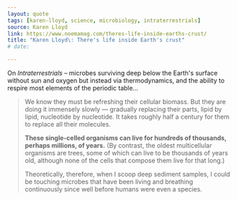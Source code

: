 ```yaml
---
layout: quote
tags: [karen-lloyd, science, microbiology, intraterrestrials]
source: Karen Lloyd
link: https://www.noemamag.com/theres-life-inside-earths-crust/
title: "Karen Lloyd\: There's life inside Earth's crust"
# date: 

---
```

On _Intraterrestrials_ – microbes surviving deep below the Earth's surface without sun and oxygen but instead via thermodynamics, and the ability to respire most elements of the periodic table…

> We know they must be refreshing their cellular biomass. But they are doing it immensely slowly — gradually replacing their parts, lipid by lipid, nucleotide by nucleotide. It takes roughly half a century for them to replace all their molecules.
>
> **These single-celled organisms can live for hundreds of thousands, perhaps millions, of years.** (By contrast, the oldest multicellular organisms are trees, some of which can live to be thousands of years old, although none of the cells that compose them live for that long.)
>
> Theoretically, therefore, when I scoop deep sediment samples, I could be touching microbes that have been living and breathing continuously since well before humans were even a species.
